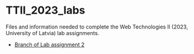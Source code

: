 # TTII_2023_labs

Files and information needed to complete the Web Technologies II (2023, University of Latvia) lab assignments.

  - [Branch of Lab assignment 2](https://github.com/rauhvargers/TTII_2023_labs/tree/Lab2)
